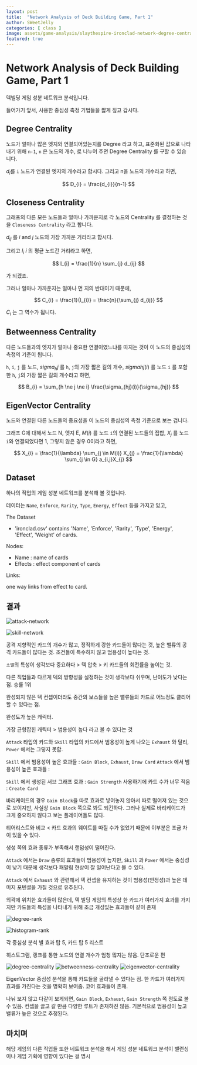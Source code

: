 ```yaml
---
layout: post
title:  "Network Analysis of Deck Building Game, Part 1"
author: SWeetJelly
categories: [ class ]
image: assets/game-analysis/slaythespire-ironclad-network-degree-centrality.png
featured: true
---
```


# Network Analysis of Deck Building Game, Part 1

덱빌딩 게임 성분 네트워크 분석입니다.

들어가기 앞서, 사용한 중심성 측정 기법들을 짧게 짚고 갑시다.

## Degree Centrality

노드가 얼마나 많은 엣지와 연결되어있는지를 Degree 라고 하고, 표준화된 값으로 나타내기 위해 `n-1`, `n` 은 노드의 개수, 로 나누어 주면 Degree Centrality 를 구할 수 있습니다.

$d_{i}$를 `i` 노드가 연결된 엣지의 개수라고 합시다. 그리고 n을 노드의 개수라고 하면,

$$
D_{i} = \frac{d_{i}}{n-1}
$$

## Closeness Centrality

그래프의 다른 모든 노드들과 얼마나 가까운지로 각 노드의 Centrality 를 결정하는 것을 `Closeness Centrality` 라고 합니다.

$d_{ij}$ 를 *i* and *j* 노드의 가장 가까운 거리라고 합시다.

그리고 $l_{i}$ *i* 의 평균 노드간 거리라고 하면,

$$
l_{i} = \frac{1}{n} \sum_{j} d_{ij}
$$

가 되겠죠.

그러나 얼마나 가까운지는 얼마나 먼 지의 반대이기 때문에,

$$
C_{i} = \frac{1}{l_{i}} = \frac{n}{\sum_{j} d_{ij}}
$$

$C_{i}$ 는 그 역수가 됩니다.

## Betweenness Centrality

다른 노드들과의 엣지가 얼마나 중요한 연결이였느냐를 따지는 것이 이 노드의 중심성의 측정의 기준이 됩니다.

`h`, `i`, `j` 를 노드, $sigma_{h}{j}$ 를 `h`, `j`의 가장 짧은 길의 개수, $sigma{h}{j}(i)$ 를 노드 `i` 를 포함한 `h`, `j`의 가장 짧은 길의 개수라고 하면,

$$
B_{i} = \sum_{h \ne j \ne i} \frac{\sigma_{hj}(i)}{\sigma_{hj}}
$$

## EigenVector Centrality

노드와 연결된 다른 노드들의 중요성을 이 노드의 중심성의 측정 기준으로 보는 겁니다.

그래프 G에 대해서 노드 N, 엣지 E,
$M(i)$ 를 노드 `i`의 연결된 노드들의 집합, $X_{j}$ 를 노드`i`와 연결되었다면 1, 그렇지 않은 경우 0이라고 하면,

$$
X_{i} = \frac{1}{\lambda} \sum_{j \in M(i)} X_{j} = \frac{1}{\lambda} \sum_{j \in G} a_{i,j}X_{j}
$$

## Dataset

하나의 직업의 게임 성분 네트워크를 분석해 볼 것입니다.

데이터는 `Name`, `Enforce`, `Rarity`, `Type`, `Energy`, `Effect` 등을 가지고 있고,

The Dataset

- 'ironclad.csv' contains 'Name', 'Enforce', 'Rarity', 'Type', 'Energy', 'Effect', 'Weight' of cards.

Nodes:

- Name : name of cards
- Effects : effect component of cards

Links:

one way links from effect to card.

## 결과

![attack-network](assets/game-analysis/slay-the-spire-ironclad-attack-network.png)

![skill-network](assets/game-analysis/slaythespire-ironclad-skill-network.png)

공격 지향적인 카드의 개수가 많고, 정직하게 강한 카드들이 많다는 것, 높은 밸류의 공격 카드들이 많다는 것. 조건들이 특수하지 않고 범용성이 높다는 것.

`소멸`의 특성이 생각보다 중요하다 > 덱 압축 > 키 카드들의 회전률을 높이는 것.

다른 직업들과 다르게 덱의 방향성을 설정하는 것이 생각보다 쉬우며, 난이도가 낮다는 점. 승률 1위

완성되지 않은 덱 컨셉이더라도 중간의 보스들을 높은 밸류들의 카드로 어느정도 클리어 할 수 있다는 점.

완성도가 높은 캐릭터.

가장 균형잡힌 캐릭터 > 범용성이 높다 라고 볼 수 있다는 것

`Attack` 타입의 카드와 `Skill` 타입의 카드에서 범용성이 높게 나오는 `Exhaust` 와 달리, `Power` 에서는 그렇지 못함.

`Skill` 에서 범용성이 높은 효과들 : `Gain Block`, `Exhaust`, `Draw Card`
`Attack` 에서 범용성이 높은 효과들 : 

`Skill` 에서 생성된 서브 그래프 효과 : `Gain Strength`
사용하기에 카드 수가 너무 적음 : `Create Card`

바리케이드의 경우 `Gain Block`을 따로 효과로 넣어놓지 않아서 따로 떨어져 있는 것으로 보이지만, 사실상 `Gain Block` 쪽으로 봐도 되긴하다. 그러나 실제로 바리케이드가 크게 중요하지 않다고 보는 플레이어들도 많다.

티어리스트와 비교 < 카드 효과의 웨이트를 따질 수가 없었기 때문에 이부분은 조금 차이 있을 수 있다.

생성 쪽의 효과 종류가 부족해서 랜덤성이 떨어진다.

`Attack` 에서는 `Draw` 종류의 효과들이 범용성이 높지만, `Skill` 과 `Power` 에서는 중심성이 낮기 때문에 생각보다 패말림 현상이 잘 일어난다고 볼 수 있다.

`Attack` 에서 `Exhaust` 와 관련해서 덱 컨셉을 유지하는 것이 범용성(안정성)과 높은 데미지 포텐셜을 가질 것으로 유추된다.

외곽에 위치한 효과들이 많은데, 덱 빌딩 게임의 특성상 한 카드가 여러가지 효과를 가지지만 카드들의 특성을 나타내기 위해 조금 개성있는 효과들이 같이 존재

![degree-rank](assets/game-analysis/slaythespire-ironclad-degree-rank.png)

![histogram-rank](assets/game-analysis/slaythespire-ironclad-degree-histogram.png)

각 중심성 분석 별 효과 탑 5, 카드 탑 5 리스트

히스토그램, 랭크를 통한 노드의 연결 개수가 엄청 많지는 않음. 단조로운 편

![degree-centrality](assets/game-analysis/slaythespire-ironclad-network-degree-centrality.png)
![betweenness-centrality](assets/game-analysis/slaythespire-ironclad-network-betweenness-centrality.png)
![eigenvector-centrality](assets/game-analysis/slaythespire-ironclad-network-eigenvector-centrality.png)

EigenVector 중심성 분석을 통해 카드들을 골라낼 수 있다는 점. 한 카드가 여러가지 효과를 가진다는 것을 명확히 보여줌. 코어 효과들이 존재.

나눠 보지 않고 다같이 보게되면, `Gain Block`, `Exhaust`, `Gain Strength` 쪽 정도로 볼 수 있음.
컨셉을 끌고 갈 만큼 다양한 루트가 존재하진 않음. 기본적으로 범용성이 높고 밸류가 높은 것으로 추정된다.

## 마치며

해당 게임의 다른 직업들 또한 네트워크 분석을 해서 게임 성분 네트워크 분석이 밸런싱이나 게임 기획에 영향이 있다는 걸 명시
